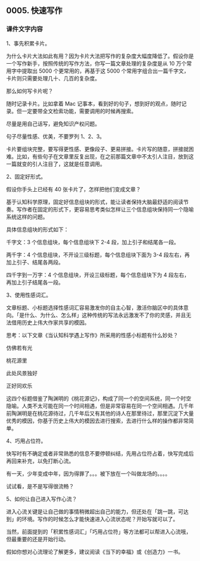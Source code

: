 ## 0005. 快速写作

### 课件文字内容

1、事先积累卡片。

为什么卡片大法如此有用？因为卡片大法把写作的复杂度大幅度降低了。假设你是一个写作新手，按照传统的写作方法，你写一篇文章处理的复杂度是从 10 万个常用字中提取出 5000 个更常用的，再基于这 5000 个常用字组合出一篇千字文，卡片则只需要处理几十、几百的复杂度。

那么如何写卡片呢？

随时记录卡片。比如拿着 Mac 记事本，看到好的句子，想到好的观点，随时记录。但一定要带全文检索功能，需要调用的时候再搜索。

尽量是用自己话写，避免知识产权问题。

句子尽量性感、优美，不要罗列 1、2、3。

卡片要组块完整，要写得更性感、更像段子、更易拼接。卡片写的随意，拼接就困难。比如，有些句子在文章里反复出现，在之前那篇文章中不太引人注目，放到这一篇就变的引人注目了，这就是任意调用。

2、固定好形式。

假设你手头上已经有 40 张卡片了，怎样把他们变成文章？

基于认知科学原理，固定好信息组块的形式，能让读者保持大脑最舒适的阅读节奏。写作者在固定的形式下，更容易思考类似怎样让三个信息组块保持同一个隐喻系统这样的问题。

具体信息组块的形式如下：

千字文：3 个信息组块，每个信息组块下 2-4 段，加上引子和结尾各一段。

两千字：4 个信息组块，不开设三级标题，每个信息组块下面为 3-4 段左右，再加上引子、结尾各两段。

四千字到一万字：4 个信息组块，开设三级标题，每个信息组块下为 4 段左右，再加上引子结尾各一段。

3、使用性感词汇。

文章标题、小标题选择性感词汇容易激发你的自主心智，激活你脑区中的具体意向。「是什么、为什么、怎么样」这种传统的写法永远激发不了你的灵感，并且无法借用历史上伟大作家共享的模因。

思考：以下文章《当认知科学遇上写作》所采用的性感小标题有什么妙处？

仿佛若有光

桃花源里

此处风景独好

正好同欢乐

这四个标题借鉴了陶渊明的《桃花源记》，构成了同一个的空间系统，同一个时空隐喻。人类不太可能在同一个时间相遇，但是非常容易在同一个空间相遇。几千年前陶渊明是在桃花源待过，几千年后又有其他的诗人在那里待过，那里沉淀下大量优秀的模因，你基于历史上伟大的模因去进行搜索，去进行什么样的操作都非常简单。

4、巧用占位符。

快写时有不确定或者非常熟悉的信息不要停顿纠结，先用占位符占着，快写完成后再回来补充，以免打断心流。

有一天，少年变成中年，因为得罪了。。。被下放在一个叫做龙场的。。。。

试试看，是不是写得很流畅？

5、如何让自己进入写作心流？

进入心流关键是让自己做的事情稍微超出自己的能力，但还处在「跳一跳，可达到」的环境。写作的时候怎么才能快速进入心流状态呢？开始写就可以了。

当然，前面提到的「积累性感词汇」「巧用占位符」等方法都可以帮进入心流哦，但最重要的还是开始行动。

假如你想对心流理论了解更多，建议阅读《当下的幸福》或《创造力》一书。


